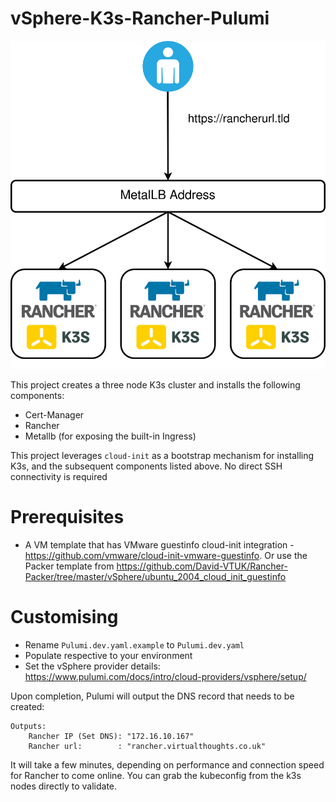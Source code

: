 # vSphere-K3s-Rancher-Pulumi

![alt text](./images/diagram.png "Architecture Diagram")

This project creates a three node K3s cluster and installs the following components:

* Cert-Manager
* Rancher
* Metallb (for exposing the built-in Ingress)

This project leverages `cloud-init` as a bootstrap mechanism for installing K3s, and the subsequent components listed above. No direct SSH connectivity is required

# Prerequisites

* A VM template that has VMware guestinfo cloud-init integration - https://github.com/vmware/cloud-init-vmware-guestinfo. Or use the Packer template from https://github.com/David-VTUK/Rancher-Packer/tree/master/vSphere/ubuntu_2004_cloud_init_guestinfo

# Customising

* Rename `Pulumi.dev.yaml.example` to `Pulumi.dev.yaml`
* Populate respective to your environment
* Set the vSphere provider details: https://www.pulumi.com/docs/intro/cloud-providers/vsphere/setup/

Upon completion, Pulumi will output the DNS record that needs to be created:

```shell
Outputs:
    Rancher IP (Set DNS): "172.16.10.167"
    Rancher url:        : "rancher.virtualthoughts.co.uk"
```

It will take a few minutes, depending on performance and connection speed for Rancher to come online. You can grab the kubeconfig from the k3s nodes directly to validate.